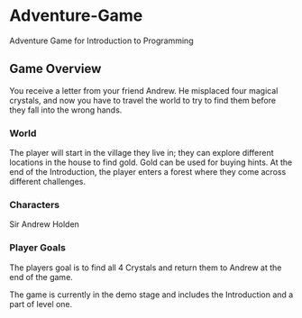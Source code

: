 # Adventure-Game
Adventure Game for Introduction to Programming

## Game Overview
You receive a letter from your friend Andrew. He misplaced four magical crystals, and now you have to travel the world to try to find them before they fall into the wrong hands.

### World
The player will start in the village they live in; they can explore different locations in the house to find gold. Gold can be used for buying hints. At the end of the Introduction, the player enters a forest where they come across different challenges. 

### Characters
Sir Andrew Holden

### Player Goals
The players goal is to find all 4 Crystals and return them to Andrew at the end of the game. 

The game is currently in the demo stage and includes the Introduction and a part of level one. 
